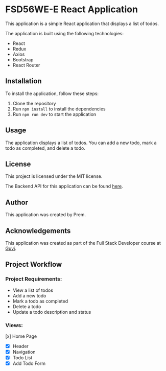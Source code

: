 # FSD56WE-E React Application

This application is a simple React application that displays a list of todos.

The application is built using the following technologies:

- React
- Redux
- Axios
- Bootstrap
- React Router

## Installation

To install the application, follow these steps:

1. Clone the repository
2. Run `npm install` to install the dependencies
3. Run `npm run dev` to start the application

## Usage

The application displays a list of todos. You can add a new todo, mark a todo as completed, and delete a todo.

## License

This project is licensed under the MIT license.

The Backend API for this application can be found [here](https://nodejs-day4-session.onrender.com/api/v1).

## Author

This application was created by Prem.

## Acknowledgements

This application was created as part of the Full Stack Developer course at [Guvi](https://www.guvi.in/).

## Project Workflow

### Project Requirements:

- View a list of todos
- Add a new todo
- Mark a todo as completed
- Delete a todo
- Update a todo description and status

### Views:

[x] Home Page

- [x] Header
- [x] Navigation
- [x] Todo List
- [x] Add Todo Form